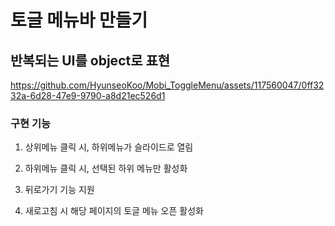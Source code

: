 # 토글 메뉴바 만들기
## 반복되는 UI를 object로 표현

https://github.com/HyunseoKoo/Mobi_ToggleMenu/assets/117560047/0ff3232a-6d28-47e9-9790-a8d21ec526d1

### 구현 기능
1. 상위메뉴 클릭 시, 하위메뉴가 슬라이드로 열림

2. 하위메뉴 클릭 시, 선택된 하위 메뉴만 활성화

3. 뒤로가기 기능 지원

4. 새로고침 시 해당 페이지의 토글 메뉴 오픈 활성화